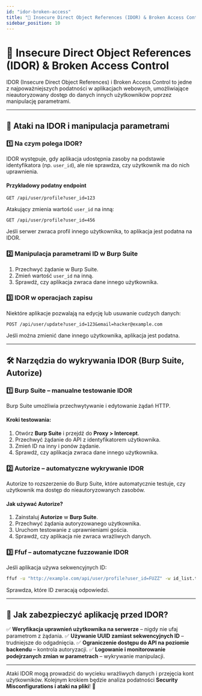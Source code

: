 ```yaml
---
id: "idor-broken-access"
title: "🔐 Insecure Direct Object References (IDOR) & Broken Access Control"
sidebar_position: 10
---
```


# 🔐 Insecure Direct Object References (IDOR) & Broken Access Control

IDOR (Insecure Direct Object References) i Broken Access Control to jedne z najpoważniejszych podatności w aplikacjach webowych, umożliwiające nieautoryzowany dostęp do danych innych użytkowników poprzez manipulację parametrami.

---

## 🎯 Ataki na IDOR i manipulacja parametrami

### **1️⃣ Na czym polega IDOR?**
IDOR występuje, gdy aplikacja udostępnia zasoby na podstawie identyfikatora (np. `user_id`), ale nie sprawdza, czy użytkownik ma do nich uprawnienia.

#### **Przykładowy podatny endpoint**
```http
GET /api/user/profile?user_id=123
```
Atakujący zmienia wartość `user_id` na inną:
```http
GET /api/user/profile?user_id=456
```
Jeśli serwer zwraca profil innego użytkownika, to aplikacja jest podatna na IDOR.

### **2️⃣ Manipulacja parametrami ID w Burp Suite**
1. Przechwyć żądanie w Burp Suite.
2. Zmień wartość `user_id` na inną.
3. Sprawdź, czy aplikacja zwraca dane innego użytkownika.

### **3️⃣ IDOR w operacjach zapisu**
Niektóre aplikacje pozwalają na edycję lub usuwanie cudzych danych:
```http
POST /api/user/update?user_id=123&email=hacker@example.com
```
Jeśli można zmienić dane innego użytkownika, aplikacja jest podatna.

---

## 🛠️ Narzędzia do wykrywania IDOR (Burp Suite, Autorize)

### **1️⃣ Burp Suite – manualne testowanie IDOR**
Burp Suite umożliwia przechwytywanie i edytowanie żądań HTTP.

#### **Kroki testowania:**
1. Otwórz **Burp Suite** i przejdź do **Proxy > Intercept**.
2. Przechwyć żądanie do API z identyfikatorem użytkownika.
3. Zmień ID na inny i ponów żądanie.
4. Sprawdź, czy aplikacja zwraca dane innego użytkownika.

### **2️⃣ Autorize – automatyczne wykrywanie IDOR**
Autorize to rozszerzenie do Burp Suite, które automatycznie testuje, czy użytkownik ma dostęp do nieautoryzowanych zasobów.

#### **Jak używać Autorize?**
1. Zainstaluj **Autorize** w **Burp Suite**.
2. Przechwyć żądania autoryzowanego użytkownika.
3. Uruchom testowanie z uprawnieniami gościa.
4. Sprawdź, czy aplikacja nie zwraca wrażliwych danych.

### **3️⃣ Ffuf – automatyczne fuzzowanie IDOR**
Jeśli aplikacja używa sekwencyjnych ID:
```bash
ffuf -u "http://example.com/api/user/profile?user_id=FUZZ" -w id_list.txt
```
Sprawdza, które ID zwracają odpowiedzi.

---

## 🔐 Jak zabezpieczyć aplikację przed IDOR?
✅ **Weryfikacja uprawnień użytkownika na serwerze** – nigdy nie ufaj parametrom z żądania.
✅ **Używanie UUID zamiast sekwencyjnych ID** – trudniejsze do odgadnięcia.
✅ **Ograniczenie dostępu do API na poziomie backendu** – kontrola autoryzacji.
✅ **Logowanie i monitorowanie podejrzanych zmian w parametrach** – wykrywanie manipulacji.

---

Ataki IDOR mogą prowadzić do wycieku wrażliwych danych i przejęcia kont użytkowników. Kolejnym krokiem będzie analiza podatności **Security Misconfigurations i ataki na pliki**! 🚀
